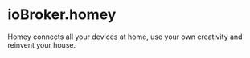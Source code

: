 # ioBroker.homey
Homey connects all your devices at home, use your own creativity and reinvent your house.

